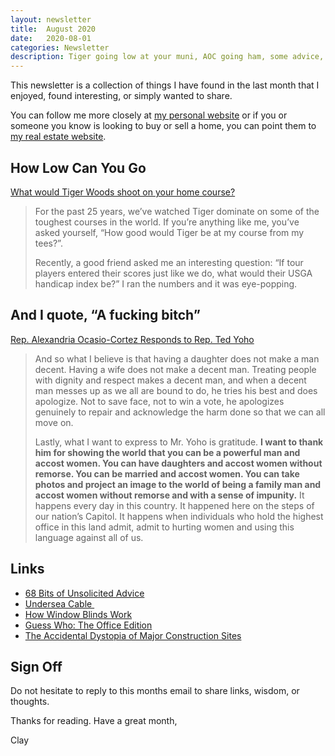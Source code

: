 ```yaml
---
layout: newsletter
title:  August 2020
date:   2020-08-01
categories: Newsletter
description: Tiger going low at your muni, AOC going ham, some advice, some thicc cables, window blinds, Guess Who 
---
```



This newsletter is a collection of things I have found in the last month that I enjoyed, found interesting, or simply wanted to share.

You can follow me more closely at [my personal website](http://claycarson.net "Personal Website") or if you or someone you know is looking to buy or sell a home, you can point them to [my real estate website](http://claycarson.com "Business Website ").

## How Low Can You Go

[What would Tiger Woods shoot on your home course?](https://mygolfspy.com/tour-stats-what-would-tiger-shoot-on-your-home-course/ "What would Tiger Woods shoot on your home course?")

> For the past 25 years, we’ve watched Tiger dominate on some of the toughest courses in the world. If you’re anything like me, you’ve asked yourself, “How good would Tiger be at my course from my tees?”.
> 
> Recently, a good friend asked me an interesting question: “If tour players entered their scores just like we do, what would their USGA handicap index be?”  I ran the numbers and it was eye-popping.
> 
##  And I quote, “A fucking bitch”

[Rep. Alexandria Ocasio-Cortez Responds to Rep. Ted Yoho](https://www.youtube.com/watch?v=LI4ueUtkRQ0&feature=emb_title "Rep. Alexandria Ocasio-Cortez (D-NY) Responds to Rep. Ted Yoho (R-FL)")

> And so what I believe is that having a daughter does not make a man decent. Having a wife does not make a decent man. Treating people with dignity and respect makes a decent man, and when a decent man messes up as we all are bound to do, he tries his best and does apologize. Not to save face, not to win a vote, he apologizes genuinely to repair and acknowledge the harm done so that we can all move on.
> 
> Lastly, what I want to express to Mr. Yoho is gratitude. **I want to thank him for showing the world that you can be a powerful man and accost women. You can have daughters and accost women without remorse. You can be married and accost women. You can take photos and project an image to the world of being a family man and accost women without remorse and with a sense of impunity.** It happens every day in this country. It happened here on the steps of our nation’s Capitol. It happens when individuals who hold the highest office in this land admit, admit to hurting women and using this language against all of us.
 
## Links

- [68 Bits of Unsolicited Advice](https://kk.org/thetechnium/68-bits-of-unsolicited-advice/ "68 Bits of Unsolicited Advice")
- [Undersea Cable ](https://www.reddit.com/r/BeAmazed/comments/hv2w5k/amount_of_protection_for_an_undersea_cable/ "Undersea Cable")
- [How Window Blinds Work](https://gfycat.com/commongeneraldamselfly-blinds "How Window Blinds Work")
- [Guess Who: The Office Edition](https://www.reddit.com/r/DunderMifflin/comments/hyi9n1/i_made_the_office_version_of_guess_who/ "Guess Who: The Office Edition")
- [The Accidental Dystopia of Major Construction Sites](https://threadreaderapp.com/thread/1275005102588297218.html)

## Sign Off

Do not hesitate to reply to this months email to share links, wisdom, or thoughts.

Thanks for reading. Have a great month,

Clay